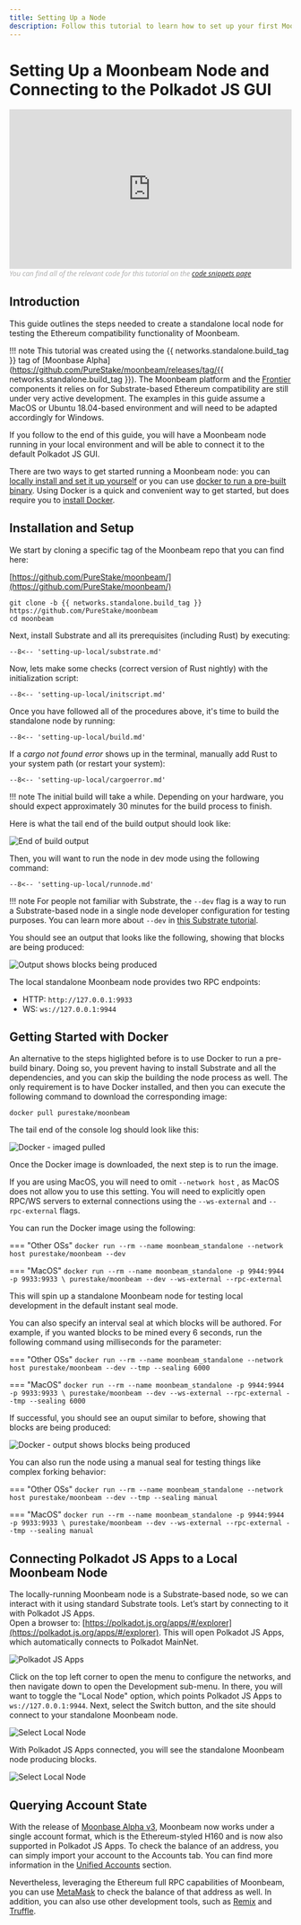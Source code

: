 ```yaml
---
title: Setting Up a Node
description: Follow this tutorial to learn how to set up your first Moonbeam node. You’ll also learn how to connect it to and control it with the Polkadot JS GUI.
---
```


# Setting Up a Moonbeam Node and Connecting to the Polkadot JS GUI  
<style>.embed-container { position: relative; padding-bottom: 56.25%; height: 0; overflow: hidden; max-width: 100%; } .embed-container iframe, .embed-container object, .embed-container embed { position: absolute; top: 0; left: 0; width: 100%; height: 100%; }</style><div class='embed-container'><iframe src='https://www.youtube.com/embed//p_0OAHSlHNM' frameborder='0' allowfullscreen></iframe></div>
<style>.caption { font-family: Open Sans, sans-serif; font-size: 0.9em; color: rgba(170, 170, 170, 1); font-style: italic; letter-spacing: 0px; position: relative;}</style><div class='caption'>You can find all of the relevant code for this tutorial on the <a href="{{ config.site_url }}resources/code-snippets/">code snippets page</a></div>

## Introduction  

This guide outlines the steps needed to create a standalone local node for testing the Ethereum compatibility functionality of Moonbeam.

!!! note
    This tutorial was created using the {{ networks.standalone.build_tag }} tag of [Moonbase Alpha](https://github.com/PureStake/moonbeam/releases/tag/{{ networks.standalone.build_tag }}). The Moonbeam platform and the [Frontier](https://github.com/paritytech/frontier) components it relies on for Substrate-based Ethereum compatibility are still under very active development. The examples in this guide assume a MacOS or Ubuntu 18.04-based environment and will need to be adapted accordingly for Windows.

If you follow to the end of this guide, you will have a Moonbeam node running in your local environment and will be able to connect it to the default Polkadot JS GUI.

There are two ways to get started running a Moonbeam node: you can [locally install and set it up yourself](#installation-and-setup) or you can use [docker to run a pre-built binary](#getting-started-with-docker). Using Docker is a quick and convenient way to get started, but does require you to [install Docker](https://docs.docker.com/get-docker/).

## Installation and Setup  

We start by cloning a specific tag of the Moonbeam repo that you can find here:

[https://github.com/PureStake/moonbeam/](https://github.com/PureStake/moonbeam/)

```
git clone -b {{ networks.standalone.build_tag }} https://github.com/PureStake/moonbeam
cd moonbeam
```

Next, install Substrate and all its prerequisites (including Rust) by executing:

```
--8<-- 'setting-up-local/substrate.md'
```

Now, lets make some checks (correct version of Rust nightly) with the initialization script:

```
--8<-- 'setting-up-local/initscript.md'
```

Once you have followed all of the procedures above, it's time to build the standalone node by running:

```
--8<-- 'setting-up-local/build.md'
```

If a _cargo not found error_ shows up in the terminal, manually add Rust to your system path (or restart your system):

```
--8<-- 'setting-up-local/cargoerror.md'
```

!!! note
    The initial build will take a while. Depending on your hardware, you should expect approximately 30 minutes for the build process to finish.

Here is what the tail end of the build output should look like:

![End of build output](/images/setting-up-a-node/setting-up-node-2b.png)

Then, you will want to run the node in dev mode using the following command:

```
--8<-- 'setting-up-local/runnode.md'
```

!!! note
    For people not familiar with Substrate, the `--dev` flag is a way to run a Substrate-based node in a single node developer configuration for testing purposes. You can learn more about `--dev` in [this Substrate tutorial](https://substrate.dev/docs/en/tutorials/create-your-first-substrate-chain/interact).

You should see an output that looks like the following, showing that blocks are being produced:

![Output shows blocks being produced](/images/setting-up-a-node/setting-up-node-3b.png)

The local standalone Moonbeam node provides two RPC endpoints:
 
 - HTTP: `http://127.0.0.1:9933`
 - WS: `ws://127.0.0.1:9944` 

## Getting Started with Docker

An alternative to the steps higlighted before is to use Docker to run a pre-build binary. Doing so, you prevent having to install Substrate and all the dependencies, and you can skip the building the node process as well. The only requirement is to have Docker installed, and then you can execute the following command to download the corresponding image:

```
docker pull purestake/moonbeam
```
The tail end of the console log should look like this:

![Docker - imaged pulled](/images/setting-up-a-node/setting-up-node-9a.png)

Once the Docker image is downloaded, the next step is to run the image.

If you are using MacOS, you will need to omit `--network host` , as MacOS does not allow you to use this setting. You will need to explicitly open RPC/WS servers to external connections using the `--ws-external` and `--rpc-external` flags.

You can run the Docker image using the following:

=== "Other OSs"
    ```
    docker run --rm --name moonbeam_standalone --network host purestake/moonbeam --dev
    ```

=== "MacOS"
    ```
    docker run --rm --name moonbeam_standalone -p 9944:9944 -p 9933:9933 \
    purestake/moonbeam --dev --ws-external --rpc-external
    ```

This will spin up a standalone Moonbeam node for testing local development in the default instant seal mode. 

You can also specify an interval seal at which blocks will be authored. For example, if you wanted blocks to be mined every 6 seconds, run the following command using milliseconds for the parameter:

=== "Other OSs"
    ```
    docker run --rm --name moonbeam_standalone --network host purestake/moonbeam --dev --tmp --sealing 6000
    ```

=== "MacOS"
    ```
    docker run --rm --name moonbeam_standalone -p 9944:9944 -p 9933:9933 \
    purestake/moonbeam --dev --ws-external --rpc-external --tmp --sealing 6000
    ```

If successful, you should see an ouput similar to before, showing that blocks are being produced:

![Docker - output shows blocks being produced](/images/setting-up-a-node/setting-up-node-8a.png)

You can also run the node using a manual seal for testing things like complex forking behavior:


=== "Other OSs"
    ```
    docker run --rm --name moonbeam_standalone --network host purestake/moonbeam --dev --tmp --sealing manual
    ```

=== "MacOS"
    ```
    docker run --rm --name moonbeam_standalone -p 9944:9944 -p 9933:9933 \
    purestake/moonbeam --dev --ws-external --rpc-external --tmp --sealing manual
    ```

## Connecting Polkadot JS Apps to a Local Moonbeam Node

The locally-running Moonbeam node is a Substrate-based node, so we can interact with it using standard Substrate tools. Let’s start by connecting to it with Polkadot JS Apps.  
Open a browser to: [https://polkadot.js.org/apps/#/explorer](https://polkadot.js.org/apps/#/explorer). This will open Polkadot JS Apps, which automatically connects to Polkadot MainNet. 

![Polkadot JS Apps](/images/setting-up-a-node/setting-up-node-4b.png)

Click on the top left corner to open the menu to configure the networks, and then navigate down to open the Development sub-menu. In there,  you will want to toggle the "Local Node" option, which points Polkadot JS Apps to `ws://127.0.0.1:9944`. Next, select the Switch button, and the site should connect to your standalone Moonbeam node.

![Select Local Node](/images/setting-up-a-node/setting-up-node-5b.png)

With Polkadot JS Apps connected, you will see the standalone Moonbeam node producing blocks.

![Select Local Node](/images/setting-up-a-node/setting-up-node-6b.png)

## Querying Account State

With the release of [Moonbase Alpha v3](https://www.purestake.com/news/moonbeam-network-upgrades-account-structure-to-match-ethereum/), Moonbeam now works under a single account format, which is the Ethereum-styled H160 and is now also supported in Polkadot JS Apps. To check the balance of an address, you can simply import your account to the Accounts tab. You can find more information in the [Unified Accounts](/learn/unified-accounts/) section.

Nevertheless, leveraging the Ethereum full RPC capabilities of Moonbeam, you can use [MetaMask](/getting-started/local-node/using-metamask/) to check the balance of that address as well. In addition, you can also use other development tools, such as [Remix](/getting-started/local-node/using-remix/) and [Truffle](/getting-started/local-node/using-truffle/).
